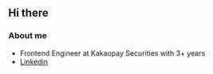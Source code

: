 ## Hi there 

### About me

- Frontend Engineer at Kakaopay Securities with 3+ years
- [Linkedin](https://www.linkedin.com/in/jaeuk-lim-2a449020a/)
